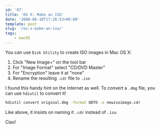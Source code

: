 ```yaml
---
id: '97'
title: 'OS X: Make an ISO'
date: '2008-06-18T17:26:53+00:00'
template: post
slug: '/os-x-make-an-iso/'
tags:
    - macOS
---
```


You can use `Disk Utility` to create ISO images in Mac OS X:

1.  Click "New Image+" on the tool bar
2.  For "Image Format" select "CD/DVD Master"
3.  For "Encryption" leave it at "none"
4.  Rename the resulting `.cdr` file to `.iso`

I found this handy hint on the Internet as well. To convert a `.dmg` file, you
can use `hdiutil` to convert it!

<!-- more -->

```bash
hdiutil convert original.dmg -format UDTO -o newisoimage.cdr
```

Like above, it insists on naming it `.cdr` instead of `.iso`.

Ciao!
